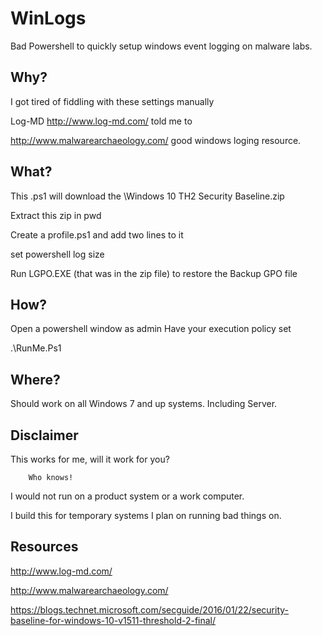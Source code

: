 # WinLogs
Bad Powershell to quickly setup windows event logging on malware labs.

## Why?
I got tired of fiddling with these settings manually

Log-MD http://www.log-md.com/ told me to

http://www.malwarearchaeology.com/ good windows loging resource.

## What?
This .ps1 will download the \Windows 10 TH2 Security Baseline.zip

  Extract this zip in pwd
  
  Create a profile.ps1 and add two lines to it
  
  set powershell log size
  
  Run LGPO.EXE (that was in the zip file) to restore the Backup GPO file

## How?
  Open a powershell window as admin
  Have your execution policy set
  
  .\RunMe.Ps1

## Where?
  Should work on all Windows 7 and up systems. Including Server.

## Disclaimer
  This works for me, will it work for you? 
  
        Who knows!
        
  I would not run on a product system or a work computer.
  
  I build this for temporary systems I plan on running bad things on. 

## Resources

http://www.log-md.com/

http://www.malwarearchaeology.com/

https://blogs.technet.microsoft.com/secguide/2016/01/22/security-baseline-for-windows-10-v1511-threshold-2-final/


